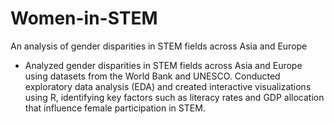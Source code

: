 # Women-in-STEM
An analysis of gender disparities in STEM fields across Asia and Europe
- Analyzed gender disparities in STEM fields across Asia and Europe using datasets from the World Bank and UNESCO. Conducted exploratory data analysis (EDA) and created interactive visualizations using R, identifying key factors such as literacy rates and GDP allocation that influence female participation in STEM.
